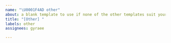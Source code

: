 ```yaml
---
name: "\U0001F4AD other"
about: a blank template to use if none of the other templates suit your needs
title: "[Other] "
labels: other
assignees: gyraee

---
```


